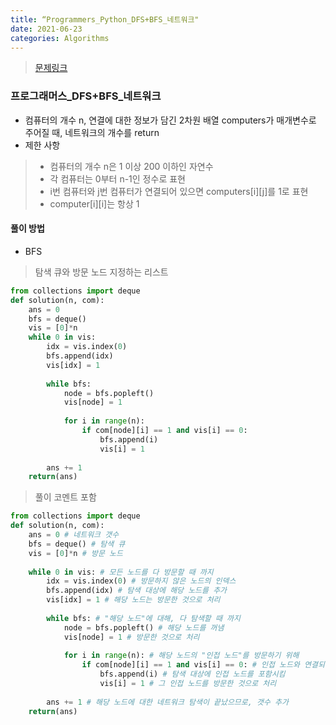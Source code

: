 ```yaml
---
title: “Programmers_Python_DFS+BFS_네트워크"
date: 2021-06-23
categories: Algorithms
---
```

> [문제링크](https://programmers.co.kr/learn/courses/30/lessons/43162)

### 프로그래머스_DFS+BFS_네트워크


- 컴퓨터의 개수 n, 연결에 대한 정보가 담긴 2차원 배열 computers가 매개변수로 주어질 때, 네트워크의 개수를 return
- 제한 사항
> - 컴퓨터의 개수 n은 1 이상 200 이하인 자연수
> - 각 컴퓨터는 0부터 n-1인 정수로 표현
> - i번 컴퓨터와 j번 컴퓨터가 연결되어 있으면 computers[i][j]를 1로 표현
> - computer[i][i]는 항상 1

#### 풀이 방법
- BFS 
> 탐색 큐와 방문 노드 지정하는 리스트

```python
from collections import deque
def solution(n, com):
    ans = 0
    bfs = deque()
    vis = [0]*n
    while 0 in vis:
        idx = vis.index(0)
        bfs.append(idx)
        vis[idx] = 1 
        
        while bfs: 
            node = bfs.popleft()
            vis[node] = 1
            
            for i in range(n):
                if com[node][i] == 1 and vis[i] == 0: 
                    bfs.append(i)
                    vis[i] = 1
                    
        ans += 1 
    return(ans)
```

> 풀이 코멘트 포함


```python
from collections import deque
def solution(n, com):
    ans = 0 # 네트워크 갯수
    bfs = deque() # 탐색 큐
    vis = [0]*n # 방문 노드
    
    while 0 in vis: # 모든 노드를 다 방문할 때 까지
        idx = vis.index(0) # 방문하지 않은 노드의 인덱스
        bfs.append(idx) # 탐색 대상에 해당 노드를 추가
        vis[idx] = 1 # 해당 노드는 방문한 것으로 처리
        
        while bfs: # "해당 노드"에 대해, 다 탐색할 때 까지
            node = bfs.popleft() # 해당 노드를 꺼냄
            vis[node] = 1 # 방문한 것으로 처리
            
            for i in range(n): # 해당 노드의 "인접 노드"를 방문하기 위해
                if com[node][i] == 1 and vis[i] == 0: # 인접 노드와 연결되어있고, 그 인접노드를 방문하지 않았다면
                    bfs.append(i) # 탐색 대상에 인접 노드를 포함시킴
                    vis[i] = 1 # 그 인접 노드를 방문한 것으로 처리
                    
        ans += 1 # 해당 노드에 대한 네트워크 탐색이 끝났으므로, 갯수 추가
    return(ans)
```

